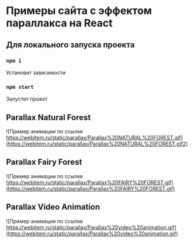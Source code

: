 # Примеры сайта с эффектом параллакса на React

## Для локального запуска проекта

### `npm i`

Установит зависимости

### `npm start`

Запустит проект

## Parallax Natural Forest

![Пример анимации по ссылке https://webitem.ru/static/parallax/Parallax%20NATURAL%20FOREST.gif](https://webitem.ru/static/parallax/Parallax%20NATURAL%20FOREST.gif2)

## Parallax Fairy Forest

![Пример анимации по ссылке https://webitem.ru/static/parallax/Parallax%20FAIRY%20FOREST.gif](https://webitem.ru/static/parallax/Parallax%20FAIRY%20FOREST.gif)

## Parallax Video Animation

![Пример анимации по ссылке https://webitem.ru/static/parallax/Parallax%20video%20animation.gif](https://webitem.ru/static/parallax/Parallax%20video%20animation.gif)
